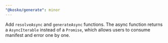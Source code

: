 ```yaml
---
"@kosko/generate": minor
---
```


Add `resolveAsync` and `generateAsync` functions. The async function returns a `AsyncIterable` instead of a `Promise`, which allows users to consume manifest and error one by one.
